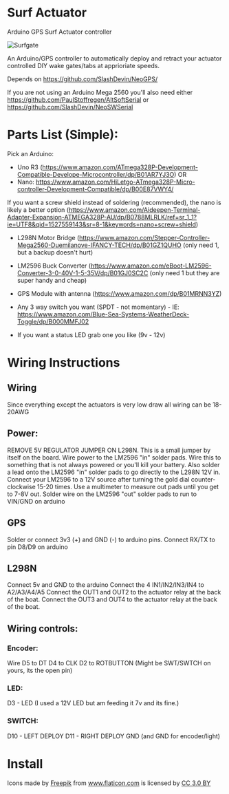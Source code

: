 # Surf Actuator
Arduino GPS Surf Actuator controller 

![Surfgate](https://raw.githubusercontent.com/jonthompson/surfgate/master/surfgate.png)

An Arduino/GPS controller to automatically deploy and retract your actuator controlled DIY wake gates/tabs at apprioriate speeds.

Depends on https://github.com/SlashDevin/NeoGPS/

If you are not using an Arduino Mega 2560 you'll also need either https://github.com/PaulStoffregen/AltSoftSerial or https://github.com/SlashDevin/NeoSWSerial

# Parts List (Simple):
Pick an Arduino:
* Uno R3 (https://www.amazon.com/ATmega328P-Development-Compatible-Develope-Microcontroller/dp/B01AR7YJ3O)
OR
* Nano: https://www.amazon.com/HiLetgo-ATmega328P-Micro-controller-Development-Compatible/dp/B00E87VWY4/

If you want a screw shield instead of soldering (recommended), the nano is likely a better option (https://www.amazon.com/Aideepen-Terminal-Adapter-Expansion-ATMEGA328P-AU/dp/B0788MLRLK/ref=sr_1_1?ie=UTF8&qid=1527559143&sr=8-1&keywords=nano+screw+shield)

* L298N Motor Bridge (https://www.amazon.com/Stepper-Controller-Mega2560-Duemilanove-IFANCY-TECH/dp/B01GZ1QUHO  (only need 1, but a backup doesn't hurt)

* LM2596 Buck Converter (https://www.amazon.com/eBoot-LM2596-Converter-3-0-40V-1-5-35V/dp/B01GJ0SC2C (only need 1 but they are super handy and cheap)

* GPS Module with antenna (https://www.amazon.com/dp/B01MRNN3YZ) 

* Any 3 way switch you want (SPDT - not momentary) - IE: https://www.amazon.com/Blue-Sea-Systems-WeatherDeck-Toggle/dp/B000MMFJ02

* If you want a status LED grab one you like (9v - 12v)


# Wiring Instructions
## Wiring
Since everything except the actuators is very low draw all wiring can be 18-20AWG

## Power:
REMOVE 5V REGULATOR JUMPER ON L298N.  This is a small jumper by itself on the board.
Wire power to the LM2596 "in" solder pads.  Wire this to something that is not always powered or you'll kill your battery.
Also solder a lead onto the LM2596 "in" solder pads to go directly to the L298N 12V in.
Connect your LM2596 to a 12V source after turning the gold dial counter-clockwise 15-20 times.  Use a multimeter to measure out pads until you get to 7-8V out.
Solder wire on the LM2596 "out" solder pads to run to VIN/GND on arduino

## GPS
Solder or connect 3v3 (+) and GND (-) to arduino pins.
Connect RX/TX to pin D8/D9 on arduino

## L298N
Connect 5v and GND to the arduino
Connect the 4 IN1/IN2/IN3/IN4 to A2/A3/A4/A5
Connect the OUT1 and OUT2 to the actuator relay at the back of the boat.
Connect the OUT3 and OUT4 to the actuator relay at the back of the boat.

## Wiring controls:
### Encoder:
Wire D5 to DT 
D4 to CLK
D2 to ROTBUTTON (Might be SWT/SWTCH on yours, its the open pin)

### LED:
D3 - LED (I used a 12V LED but am feeding it 7v and its fine.)

### SWITCH:
D10 - LEFT DEPLOY
D11 - RIGHT DEPLOY
GND (and GND for encoder/light)

# Install




<div>Icons made by <a href="http://www.freepik.com" title="Freepik">Freepik</a> from <a href="https://www.flaticon.com/" title="Flaticon">www.flaticon.com</a> is licensed by <a href="http://creativecommons.org/licenses/by/3.0/" title="Creative Commons BY 3.0" target="_blank">CC 3.0 BY</a></div>

